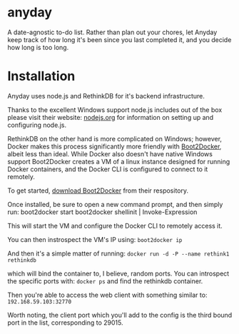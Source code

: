 # anyday
A date-agnostic to-do list. Rather than plan out your chores, let Anyday keep
track of how long it's been since you last completed it, and you decide how
long is too long.

# Installation
Anyday uses node.js and RethinkDB for it's backend infrastructure.

Thanks to the excellent Windows support node.js includes out of the box please
visit their website: [nodejs.org](https://nodejs.org/) for information on
setting up and configuring node.js.

RethinkDB on the other hand is more complicated on Windows; however, Docker
makes this process significantly more friendly with
[Boot2Docker](http://boot2docker.io/), albeit less than ideal. While Docker
also doesn't have native Windows support Boot2Docker creates a VM of a linux
instance designed for running Docker containers, and the Docker CLI is
configured to connect to it remotely.

To get started, [download Boot2Docker](https://github.com/boot2docker/windows-installer/releases)
from their respository.

Once installed, be sure to open a new command prompt, and then simply run:
    boot2docker start
    boot2docker shellinit | Invoke-Expression

This will start the VM and configure the Docker CLI to remotely access it.

You can then instrospect the VM's IP using:
`boot2docker ip`

And then it's a simple matter of running:
`docker run -d -P --name rethink1 rethinkdb`

which will bind the container to, I believe, random ports. You can introspect
the specific ports with:
`docker ps` and find the rethinkdb container.

Then you're able to access the web client with something similar to:
`192.168.59.103:32770`

Worth noting, the client port which you'll add to the config is the third
bound port in the list, corresponding to 29015.
